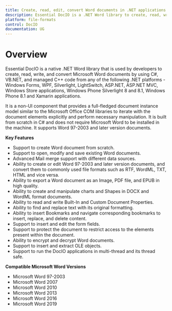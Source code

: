 ```yaml
---
title: Create, read, edit, convert Word documents in .NET applications [C#, VB.NET]
description: Essential DocIO is a .NET Word library to create, read, write, & convert Word documents in Windows Forms, WPF, UWP, ASP.NET Core, ASP.NET MVC, Xamarin applications
platform: file-formats
control: DocIO
documentation: UG
---
```

# Overview

Essential DocIO is a native .NET Word library that is used by developers to create, read, write, and convert Microsoft Word documents by using C#, VB.NET, and managed C++ code from any of the following .NET platforms - Windows Forms, WPF, Silverlight, LightSwitch, ASP.NET, ASP.NET MVC, Windows Store applications, Windows Phone Silverlight 8 and 8.1, Windows Phone 8.1 and Xamarin applications. 

It is a non-UI component that provides a full-fledged document instance model similar to the Microsoft Office COM libraries to iterate with the document elements explicitly and perform necessary manipulation. It is built from scratch in C# and does not require Microsoft Word to be installed in the machine. It supports Word 97-2003 and later version documents.

**Key Features**

* Support to create Word document from scratch.
* Support to open, modify and save existing Word documents.
* Advanced Mail merge support with different data sources.
* Ability to create or edit Word 97-2003 and later version documents, and convert them to commonly used file formats such as RTF, WordML, TXT, HTML and vice versa.
* Ability to export a Word document as an Image, PDF file, and EPUB in high quality.
* Ability to create and manipulate charts and Shapes in DOCX and WordML format documents.
* Ability to read and write Built-In and Custom Document Properties.
* Ability to find and replace text with its original formatting.
* Ability to insert Bookmarks and navigate corresponding bookmarks to insert, replace, and delete content.
* Support to insert and edit the form fields.
* Support to protect the document to restrict access to the elements present within the document.
* Ability to encrypt and decrypt Word documents.
* Support to insert and extract OLE objects.
* Support to run the DocIO applications in multi-thread and its thread safe.

**Compatible Microsoft Word Versions**

* Microsoft Word 97-2003
* Microsoft Word 2007
* Microsoft Word 2010
* Microsoft Word 2013
* Microsoft Word 2016
* Microsoft Word 2019
